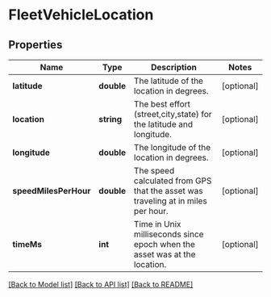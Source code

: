 # FleetVehicleLocation

## Properties
Name | Type | Description | Notes
------------ | ------------- | ------------- | -------------
**latitude** | **double** | The latitude of the location in degrees. | [optional] 
**location** | **string** | The best effort (street,city,state) for the latitude and longitude. | [optional] 
**longitude** | **double** | The longitude of the location in degrees. | [optional] 
**speedMilesPerHour** | **double** | The speed calculated from GPS that the asset was traveling at in miles per hour. | [optional] 
**timeMs** | **int** | Time in Unix milliseconds since epoch when the asset was at the location. | [optional] 

[[Back to Model list]](../README.md#documentation-for-models) [[Back to API list]](../README.md#documentation-for-api-endpoints) [[Back to README]](../README.md)



